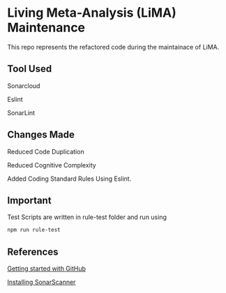 # Living Meta-Analysis (LiMA) Maintenance

This repo represents the refactored code during the maintainace of LiMA.

## Tool Used

Sonarcloud

Eslint

SonarLint

## Changes Made

Reduced Code Duplication

Reduced Cognitive Complexity

Added Coding Standard Rules Using Eslint.

## Important

Test Scripts are written in rule-test folder and run using

```bash
npm run rule-test
```

## References

[Getting started with GitHub](https://sonarcloud.io/documentation/getting-started/github/)

[Installing SonarScanner](https://docs.sonarqube.org/latest/analysis/scan/sonarscanner/)